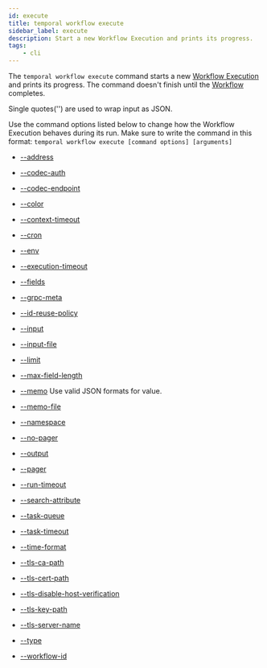 ```yaml
---
id: execute
title: temporal workflow execute
sidebar_label: execute
description: Start a new Workflow Execution and prints its progress.
tags:
	- cli
---
```


The `temporal workflow execute` command starts a new [Workflow Execution](/concepts/what-is-a-workflow-execution) and prints its progress.
The command doesn't finish until the [Workflow](/concepts/what-is-a-workflow) completes.

Single quotes('') are used to wrap input as JSON.

Use the command options listed below to change how the Workflow Execution behaves during its run.
Make sure to write the command in this format:
`temporal workflow execute [command options] [arguments]`

- [--address](/cli/cmd-options/address)

- [--codec-auth](/cli/cmd-options/codec-auth)

- [--codec-endpoint](/cli/cmd-options/codec-endpoint)

- [--color](/cli/cmd-options/color)

- [--context-timeout](/cli/cmd-options/context-timeout)

- [--cron](/cli/cmd-options/cron)

- [--env](/cli/cmd-options/env)

- [--execution-timeout](/cli/cmd-options/execution-timeout)

- [--fields](/cli/cmd-options/fields)

- [--grpc-meta](/cli/cmd-options/grpc-meta)

- [--id-reuse-policy](/cli/cmd-options/id-reuse-policy)

- [--input](/cli/cmd-options/input)

- [--input-file](/cli/cmd-options/input-file)

- [--limit](/cli/cmd-options/limit)

- [--max-field-length](/cli/cmd-options/max-field-length)

- [--memo](/cli/cmd-options/memo)
  Use valid JSON formats for value.

- [--memo-file](/cli/cmd-options/memo-file)

- [--namespace](/cli/cmd-options/namespace)

- [--no-pager](/cli/cmd-options/no-pager)

- [--output](/cli/cmd-options/output)

- [--pager](/cli/cmd-options/pager)

- [--run-timeout](/cli/cmd-options/run-timeout)

- [--search-attribute](/cli/cmd-options/search-attribute)

- [--task-queue](/cli/cmd-options/task-queue)

- [--task-timeout](/cli/cmd-options/task-timeout)

- [--time-format](/cli/cmd-options/time-format)

- [--tls-ca-path](/cli/cmd-options/tls-ca-path)

- [--tls-cert-path](/cli/cmd-options/tls-cert-path)

- [--tls-disable-host-verification](/cli/cmd-options/tls-disable-host-verification)

- [--tls-key-path](/cli/cmd-options/tls-key-path)

- [--tls-server-name](/cli/cmd-options/tls-server-name)

- [--type](/cli/cmd-options/type)

- [--workflow-id](/cli/cmd-options/workflow-id)
